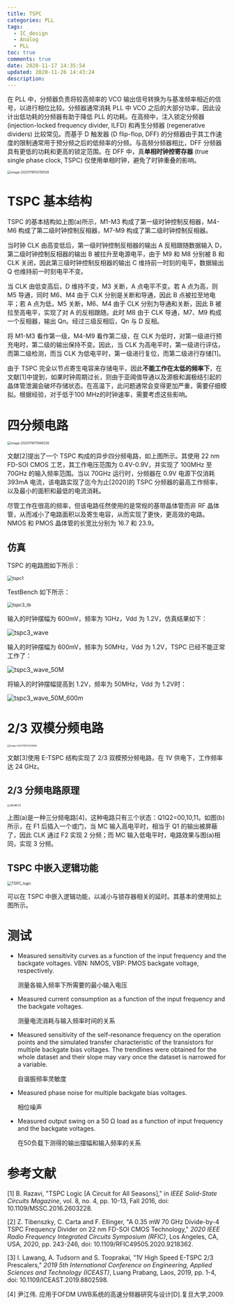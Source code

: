 ```yaml
---
title: TSPC
categories: PLL
tags:
  - IC_design
  - Analog
  - PLL
toc: true
comments: true
date: 2020-11-17 14:35:54
updated: 2020-11-26 14:43:24
description:
---
```



在 PLL 中，分频器负责将较高频率的 VCO 输出信号转换为与基准频率相近的信号，以进行相位比较。分频器通常消耗 PLL 中 VCO 之后的大部分功率，因此设计出低功耗的分频器有助于降低 PLL 的功耗。在高频中，注入锁定分频器 (injection-locked frequency divider, ILFD) 和再生分频器 (regenerative dividers) 比较常见。而基于 D 触发器 (D flip-flop, DFF) 的分频器由于其工作速度的限制通常用于预分频之后的低频率的分频。与高频分频器相比，DFF 分频器具有更低的功耗和更高的锁定范围。在 DFF 中，真**单相时钟控寄存器** (true single phase clock, TSPC) 仅使用单相时钟，避免了时钟重叠的影响。

<img src="TSPC/image-20201118103158126.png" alt="image-20201118103158126" style="zoom:50%;" />

<!--more-->

# TSPC 基本结构

TSPC 的基本结构如上图(a)所示，M1-M3 构成了第一级时钟控制反相器，M4-M6 构成了第二级时钟控制反相器，M7-M9 构成了第二级时钟控制反相器。

当时钟 CLK 由高变低后，第一级时钟控制反相器的输出 A 反相跟随数据输入 D，第二级时钟控制反相器的输出 B 被拉升至电源电平，由于 M9 和 M8 分别被 B 和 CLK 关闭，因此第三级时钟控制反相器的输出 C 维持前一时刻的电平，数据输出 Q 也维持前一时刻电平不变。

当 CLK 由低变高后，D 维持不变，M3 关断，A 点电平不变。若 A 点为高，则 M5 导通，同时 M6、M4 由于 CLK 分别是关断和导通，因此 B 点被拉至地电平；若 A 点为低，M5 关断，M6、M4 由于 CLK 分别为导通和关断，因此 B 被拉至高电平，实现了对 A 的反相跟随。此时 M8 由于 CLK 导通，M7、M9 构成一个反相器，输出 Qn。经过三级反相后，Qn 与 D 反相。

将 M1-M3 看作第一级，M4-M9 看作第二级，在 CLK 为低时，对第一级进行预充电时，第二级的输出保持不变。因此，当 CLK 为高电平时，第一级进行评估，而第二级检测，而当 CLK 为低电平时，第一级进行复位，而第二级进行存储[1]。

由于 TSPC 完全以节点寄生电容来存储电平，因此**不能工作在太低的频率下**，在文献[1]中提到，如果时钟周期过长，则由于亚阈值导通以及源极和漏极结引起的晶体管泄漏会破坏存储状态。在高温下，此问题通常会变得更加严重，需要仔细模拟。根据经验，对于低于100 MHz的时钟速率，需要考虑这些影响。

# 四分频电路

<img src="TSPC/image-20201118111946326.png" alt="image-20201118111946326" style="zoom:50%;" />

文献[2]提出了一个 TSPC 构成的异步四分频电路，如上图所示。其使用 22 nm FD-SOI CMOS 工艺，其工作电压范围为 0.4V-0.9V，并实现了 100MHz 至 70GHz 的输入频率范围。当以 70GHz 运行时，分频器在 0.9V 电源下仅消耗 393mA 电流，该电路实现了迄今为止[2020]的 TSPC 分频器的最高工作频率，以及最小的面积和最低的电流消耗。

尽管工作在很高的频率，但该电路任然使用的是常规的基带晶体管而非 RF 晶体管，从而减小了电路面积以及寄生电容，从而实现了更快，更高效的电路。NMOS 和 PMOS 晶体管的长宽比分别为 16.7 和 23.9。

## 仿真

TSPC 的电路图如下所示：

<img src="TSPC/tspc1.png" alt="tspc1" style="zoom:75%;" />

TestBench 如下所示：

<img src="TSPC/tspc3_tb.png" alt="tspc3_tb" style="zoom:75%;" />

输入的时钟摆幅为 600mV，频率为 1GHz，Vdd 为 1.2V，仿真结果如下：

![tspc3_wave](TSPC/tspc3_wave.svg)

输入的时钟摆幅为 600mV，频率为 50MHz，Vdd 为 1.2V，TSPC 已经不能正常工作了：

![tspc3_wave_50M](TSPC/tspc3_wave_50M.svg)

将输入的时钟摆幅提高到 1.2V，频率为 50MHz，Vdd 为 1.2V时：

![tspc3_wave_50M_600m](TSPC/tspc3_wave_50M_600m.svg)

# 2/3 双模分频电路

<img src="TSPC/image-20201118113039866.png" alt="image-20201118113039866" style="zoom:35%;" />

文献[3]使用 E-TSPC 结构实现了 2/3 双模预分频电路，在 1V 供电下，工作频率达 24 GHz。

## 2/3 分频电路原理

<img src="TSPC/divider23.png" alt="divider23" style="zoom:40%;" />

上图(a)是一种三分频电路[4]，这种电路只有三个状态：Q1Q2=00,10,11。如图(b)所示，在 F1 后插入一个或门，当 MC 输入高电平时，相当于 Q1 的输出被屏蔽了，因此 CLK 通过 F2 实现 2 分频；而 MC 输入低电平时，电路效果与图(a)相同，实现 3 分频。

## TSPC 中嵌入逻辑功能

<img src="TSPC/TSPC_logic.drawio.svg" alt="TSPC_logic" style="zoom:60%;" />

可以在 TSPC 中嵌入逻辑功能，以减小与锁存器相关的延时。其基本的使用如上图所示。

# 测试

- Measured sensitivity curves as a function of the input frequency and the backgate voltages. VBN: NMOS, VBP: PMOS backgate voltage, respectively.

  测量各输入频率下所需要的最小输入电压

- Measured current consumption as a function of the input frequency and the backgate voltages.

  测量电流消耗与输入频率时间的关系

- Measured sensitivity of the self-resonance frequency on the operation points and the simulated transfer characteristic of the transistors for multiple backgate bias voltages. The trendlines were obtained for the whole dataset and their slope may vary once the dataset is narrowed for a variable.

  自谐振频率灵敏度

- Measured phase noise for multiple backgate bias voltages.

  相位噪声

- Measured output swing on a 50 Ω load as a function of input frequency and the backgate voltages.

  在50负载下测得的输出摆幅和输入频率的关系



# 参考文献

[1] B. Razavi, "TSPC Logic [A Circuit for All Seasons]," in *IEEE Solid-State Circuits Magazine*, vol. 8, no. 4, pp. 10-13, Fall 2016, doi: 10.1109/MSSC.2016.2603228.

[2] Z. Tibenszky, C. Carta and F. Ellinger, "A 0.35 mW 70 GHz Divide-by-4 TSPC Frequency Divider on 22 nm FD-SOI CMOS Technology," *2020 IEEE Radio Frequency Integrated Circuits Symposium (RFIC)*, Los Angeles, CA, USA, 2020, pp. 243-246, doi: 10.1109/RFIC49505.2020.9218362.

[3] I. Lawang, A. Tudsorn and S. Tooprakai, "1V High Speed E-TSPC 2/3 Prescalers," *2019 5th International Conference on Engineering, Applied Sciences and Technology (ICEAST)*, Luang Prabang, Laos, 2019, pp. 1-4, doi: 10.1109/ICEAST.2019.8802598.

[4] 尹江伟. 应用于OFDM UWB系统的高速分频器研究与设计[D].复旦大学,2009.